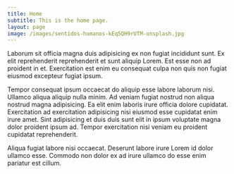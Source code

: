 ```yaml
---
title: Home
subtitle: This is the home page.
layout: page
image: /images/sentidos-humanos-kEq5QH9rUTM-unsplash.jpg
---
```


Laborum sit officia magna duis adipisicing ex non fugiat incididunt sunt. Ex elit reprehenderit reprehenderit et sunt aliquip Lorem. Est esse non ad proident in et. Exercitation est enim eu consequat culpa non quis non fugiat eiusmod excepteur fugiat ipsum.

Tempor consequat ipsum occaecat do aliquip esse labore laborum nisi. Ullamco aliqua aliquip nulla minim. Ad veniam fugiat nostrud non aliqua nostrud magna adipisicing. Ea elit enim laboris irure officia dolore cupidatat. Exercitation ad exercitation adipisicing nisi eiusmod esse cupidatat enim irure amet. Sint adipisicing et duis duis sunt elit in ipsum voluptate magna dolor proident ipsum ad. Tempor exercitation nisi veniam eu proident cupidatat reprehenderit.

Aliqua fugiat labore nisi occaecat. Deserunt labore irure Lorem id dolor ullamco esse. Commodo non dolor ex ad irure ullamco do esse enim pariatur est cillum.
